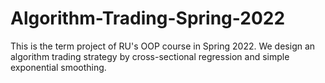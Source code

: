 # Algorithm-Trading-Spring-2022
This is the term project of RU's OOP course in Spring 2022. We design an algorithm trading strategy by cross-sectional regression and simple exponential smoothing.
